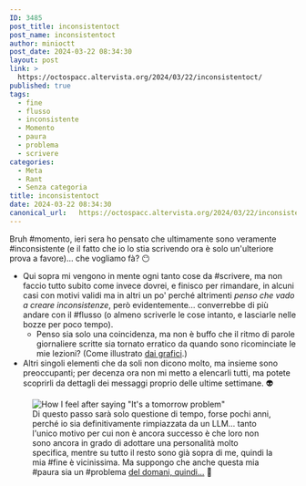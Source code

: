 ```yaml
---
ID: 3485
post_title: inconsistentoct
post_name: inconsistentoct
author: minioctt
post_date: 2024-03-22 08:34:30
layout: post
link: >
  https://octospacc.altervista.org/2024/03/22/inconsistentoct/
published: true
tags:
  - fine
  - flusso
  - inconsistente
  - Momento
  - paura
  - problema
  - scrivere
categories:
  - Meta
  - Rant
  - Senza categoria
title: inconsistentoct
date: 2024-03-22 08:34:30
canonical_url:   https://octospacc.altervista.org/2024/03/22/inconsistentoct/
---
```

<!-- wp:paragraph -->
<p>Bruh #momento, ieri sera ho pensato che ultimamente sono veramente #inconsistente (e il fatto che io lo stia scrivendo ora è solo un'ulteriore prova a favore)... che vogliamo fà? 😶</p>
<!-- /wp:paragraph -->

<!-- wp:list -->
<ul><!-- wp:list-item -->
<li>Qui sopra mi vengono in mente ogni tanto cose da #scrivere, ma non faccio tutto subito come invece dovrei, e finisco per rimandare, in alcuni casi con motivi validi ma in altri un po' perché altrimenti <em>penso che vado a creare inconsistenze</em>, però evidentemente... converrebbe di più andare con il #flusso (o almeno scriverle le cose intanto, e lasciarle nelle bozze per poco tempo).<!-- wp:list -->
<ul><!-- wp:list-item -->
<li>Penso sia solo una coincidenza, ma non è buffo che il ritmo di parole giornaliere scritte sia tornato erratico da quando sono ricominciate le mie lezioni? (Come illustrato <a href="dati-e-grafici-%f0%9f%93%8a%ef%b8%8f/">dai grafici</a>.)</li>
<!-- /wp:list-item --></ul>
<!-- /wp:list --></li>
<!-- /wp:list-item -->

<!-- wp:list-item -->
<li>Altri singoli elementi che da soli non dicono molto, ma insieme sono preoccupanti; per decenza ora non mi metto a elencarli tutti, ma potete scoprirli da dettagli dei messaggi proprio delle ultime settimane. 👽</li>
<!-- /wp:list-item --></ul>
<!-- /wp:list -->

<!-- wp:paragraph -->
<p></p>
<!-- /wp:paragraph -->

<!-- wp:image {"id":3487,"sizeSlug":"large","linkDestination":"none"} -->
<figure class="wp-block-image size-large"><img src="{{site.cdnurl}}/assets/uploads/2024/03/my-whisper7515729475235552388-320x384.jpg" alt="How I feel after saying &quot;It's a tomorrow problem&quot;" class="wp-image-3487"/><figcaption class="wp-element-caption">Di questo passo sarà solo questione di tempo, forse pochi anni, perché io sia definitivamente rimpiazzata da un LLM... tanto l'unico motivo per cui non è ancora successo è che loro non sono ancora in grado di adottare una personalità molto specifica, mentre su tutto il resto sono già sopra di me, quindi la mia #fine è vicinissima. Ma suppongo che anche questa mia #paura sia un #problema <a href="https://pin.it/6UyTDyWX8">del domani, quindi...</a> 🤫</figcaption></figure>
<!-- /wp:image -->
